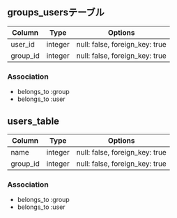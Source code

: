 ## groups_usersテーブル

|Column|Type|Options|
|------|----|-------|
|user_id|integer|null: false, foreign_key: true|
|group_id|integer|null: false, foreign_key: true|

### Association
- belongs_to :group
- belongs_to :user

## users_table

|Column|Type|Options|
|------|----|-------|
|name|integer|null: false, foreign_key: true|
|group_id|integer|null: false, foreign_key: true|

### Association
- belongs_to :group
- belongs_to :user